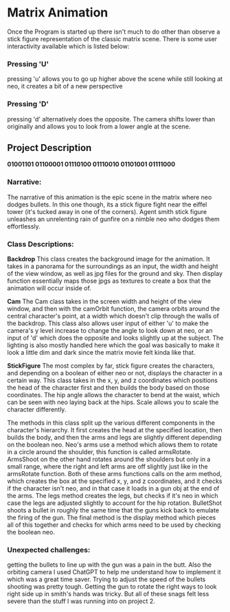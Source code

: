 # Matrix Animation
Once the Program is started up there isn't much to do other than observe a stick figure representation of the classic matrix scene. There is some user interactivity available which is listed below:

### Pressing 'U'
pressing 'u' allows you to go up higher above the scene while still looking at neo, it creates a bit of a new perspective

### Pressing 'D'
pressing 'd' alternatively does the opposite. The camera shifts lower than originally and allows you to look from a lower angle at the scene. 

## Project Description
**01001101 01100001 01110100 01110010 01101001 01111000**

### Narrative:
The narrative of this animation is the epic scene in the matrix where neo dodges bullets. In this one though, its a stick figure fight near the eiffel tower (it's tucked away in one of the corners). Agent smith stick figure unleashes an unrelenting rain of gunfire on a nimble neo who dodges them effortlessly.

### Class Descriptions:
**Backdrop**
This class creates the background image for the animation. It takes in a panorama for the surroundings as an input, the width and height of the view window, as well as jpg files for the ground and sky. Then display function essentially maps those jpgs as textures to create a box that the animation will occur inside of.

**Cam**
The Cam class takes in the screen width and height of the view window, and then with the camOrbit function, the camera orbits around the central character's point, at a width which doesn't clip through the walls of the backdrop. This class also allows user input of either 'u' to make the camera's y level increase to change the angle to look down at neo, or an input of 'd' which does the opposite and looks slightly up at the subject. The lighting is also mostly handled here which the goal was basically to make it look a little dim and dark since the matrix movie felt kinda like that. 

**StickFigure**
The most complex by far, stick figure creates the characters, and depending on a boolean of either neo or not, displays the character in a certain way. This class takes in the x, y, and z coordinates which positions the head of the character first and then builds the body based on those coordinates. The hip angle allows the character to bend at the waist, which can be seen with neo laying back at the hips. Scale allows you to scale the character differently.

The methods in this class split up the various different components in the character's hierarchy. It first creates the head at the specified location, then builds the body, and then the arms and legs are slightly different depending on the boolean neo. Neo's arms use a method which allows them to rotate in a circle around the shoulder, this function is called armsRotate. ArmsShoot on the other hand rotates around the shoulders but only in a small range, where the right and left arms are off slightly just like in the armsRotate function. Both of these arms functions calls on the arm method, which creates the box at the specified x, y, and z coordinates, and it checks if the character isn't neo, and in that case it loads in a gun obj at the end of the arms. The legs method creates the legs, but checks if it's neo in which case the legs are adjusted slightly to account for the hip rotation. BulletShot shoots a bullet in roughly the same time that the guns kick back to emulate the firing of the gun. The final method is the display method which pieces all of this together and checks for which arms need to be used by checking the boolean neo.

### Unexpected challenges:
getting the bullets to line up with the gun was a pain in the butt. Also the orbiting camera I used ChatGPT to help me understand how to implement it which was a great time saver. Trying to adjust the speed of the bullets shooting was pretty tough. Getting the gun to rotate the right ways to look right side up in smith's hands was tricky. But all of these snags felt less severe than the stuff I was running into on project 2.
